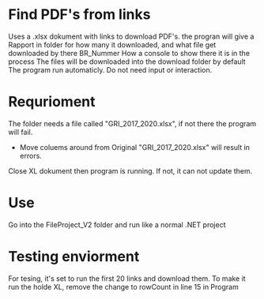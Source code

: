 # Find PDF's from links
Uses a .xlsx dokument with links to download PDF's. the progran will give a Rapport in folder for how many it downloaded, and what file get downloaded by there BR_Nummer
How a console to show there it is in the process
The files will be downloaded into the download folder by default
The program run automaticly. Do not need input or interaction.


# Requrioment
The folder needs a file called "GRI_2017_2020.xlsx", if not there the program will fail.
- Move coluems around from Original "GRI_2017_2020.xlsx" will result in errors.

Close XL dokument then program is running. If not, it can not update them.

# Use
Go into the FileProject_V2 folder and run like a normal .NET project

# Testing enviorment
For tesing, it's set to run the first 20 links and download them. To make it run the holde XL, remove the change to rowCount in line 15 in Program 
